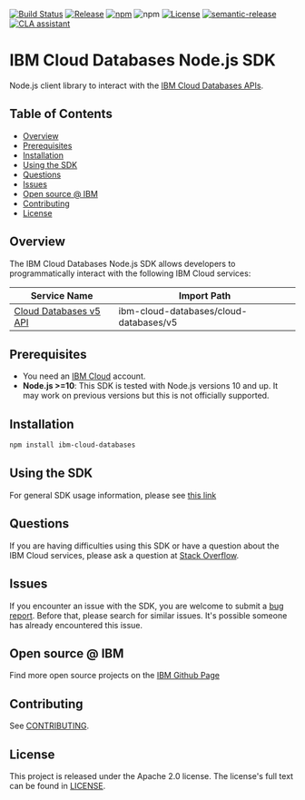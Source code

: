 [![Build Status](https://travis-ci.com/IBM/cloud-databases-node-sdk.svg?branch=main)](https://travis-ci.com/IBM/cloud-databases-node-sdk)
[![Release](https://img.shields.io/github/v/release/IBM/cloud-databases-node-sdk)](https://github.com/IBM/cloud-databases-node-sdk/releases/latest)
[![npm](https://img.shields.io/npm/v/ibm-cloud-databases)](https://www.npmjs.com/package/ibm-cloud-databases)
![npm](https://img.shields.io/npm/dm/ibm-cloud-databases)
[![License](https://img.shields.io/badge/License-Apache%202.0-blue.svg)](https://opensource.org/licenses/Apache-2.0)
[![semantic-release](https://img.shields.io/badge/%20%20%F0%9F%93%A6%F0%9F%9A%80-semantic--release-e10079.svg)](https://github.com/semantic-release/semantic-release)
[![CLA assistant](https://cla-assistant.io/readme/badge/ibm/cloud-databases-node-sdk)](https://cla-assistant.io/ibm/cloud-databases-node-sdk)

# IBM Cloud Databases Node.js SDK
Node.js client library to interact with the [IBM Cloud Databases APIs](https://cloud.ibm.com/apidocs?category=cloud-databases).

## Table of Contents

<!--
  The TOC below is generated using the `markdown-toc` node package.

      https://github.com/jonschlinkert/markdown-toc

  You should regenerate the TOC after making changes to this file.

      npx markdown-toc -i README.md
  -->

<!-- toc -->

- [Overview](#overview)
- [Prerequisites](#prerequisites)
- [Installation](#installation)
- [Using the SDK](#using-the-sdk)
- [Questions](#questions)
- [Issues](#issues)
- [Open source @ IBM](#open-source--ibm)
- [Contributing](#contributing)
- [License](#license)

<!-- tocstop -->

<!-- --------------------------------------------------------------- -->
## Overview

The IBM Cloud Databases Node.js SDK allows developers to programmatically interact with the following
IBM Cloud services:

Service Name | Import Path
--- | ---
[Cloud Databases v5 API](https://cloud.ibm.com/apidocs/cloud-databases-api) | ibm-cloud-databases/cloud-databases/v5

## Prerequisites
* You need an [IBM Cloud][ibm-cloud-onboarding] account.
* **Node.js >=10**: This SDK is tested with Node.js versions 10 and up. It may work on previous versions but this is not officially supported.

[ibm-cloud-onboarding]: http://cloud.ibm.com/registration

## Installation

```sh
npm install ibm-cloud-databases
```

## Using the SDK
For general SDK usage information, please see
[this link](https://github.com/IBM/ibm-cloud-sdk-common/blob/main/README.md)

## Questions

If you are having difficulties using this SDK or have a question about the IBM Cloud services,
please ask a question at
[Stack Overflow](http://stackoverflow.com/questions/ask?tags=ibm-cloud).

## Issues
If you encounter an issue with the SDK, you are welcome to submit
a [bug report](https://github.com/IBM/cloud-databases-node-sdk/issues).
Before that, please search for similar issues. It's possible someone has
already encountered this issue.

## Open source @ IBM
Find more open source projects on the [IBM Github Page](http://ibm.github.io/)

## Contributing
See [CONTRIBUTING](CONTRIBUTING.md).

## License

This project is released under the Apache 2.0 license.
The license's full text can be found in
[LICENSE](LICENSE).
